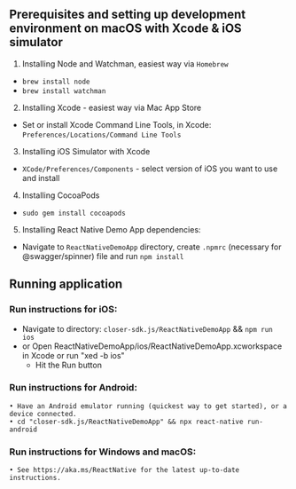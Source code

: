 ## Prerequisites and setting up development environment on macOS with Xcode & iOS simulator
1. Installing Node and Watchman, easiest way via `Homebrew`
  - `brew install node`
  - `brew install watchman`
2. Installing Xcode - easiest way via Mac App Store
 - Set or install Xcode Command Line Tools, in Xcode: `Preferences/Locations/Command Line Tools`
3. Installing iOS Simulator with Xcode
 - `XCode/Preferences/Components` - select version of iOS you want to use and install
4. Installing CocoaPods
 - `sudo gem install cocoapods`
5. Installing React Native Demo App dependencies: 
 - Navigate to `ReactNativeDemoApp` directory, create `.npmrc` (necessary for @swagger/spinner) file and run `npm install`

## Running application
### Run instructions for iOS:
  - Navigate to directory: `closer-sdk.js/ReactNativeDemoApp` && `npm run ios`
  - or Open ReactNativeDemoApp/ios/ReactNativeDemoApp.xcworkspace in Xcode or run "xed -b ios"
    - Hit the Run button

### Run instructions for Android:
    • Have an Android emulator running (quickest way to get started), or a device connected.
    • cd "closer-sdk.js/ReactNativeDemoApp" && npx react-native run-android

### Run instructions for Windows and macOS:
    • See https://aka.ms/ReactNative for the latest up-to-date instructions.
